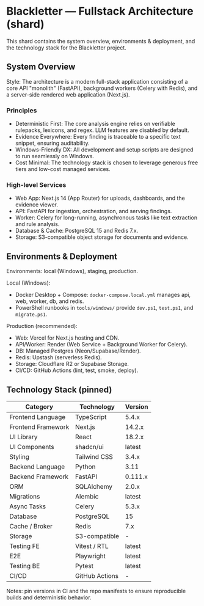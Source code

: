 # Blackletter — Fullstack Architecture (shard)

This shard contains the system overview, environments & deployment, and the technology stack for the Blackletter project.

## System Overview

Style: The architecture is a modern full-stack application consisting of a core API "monolith" (FastAPI), background workers (Celery with Redis), and a server-side rendered web application (Next.js).

### Principles

- Deterministic First: The core analysis engine relies on verifiable rulepacks, lexicons, and regex. LLM features are disabled by default.
- Evidence Everywhere: Every finding is traceable to a specific text snippet, ensuring auditability.
- Windows-Friendly DX: All development and setup scripts are designed to run seamlessly on Windows.
- Cost Minimal: The technology stack is chosen to leverage generous free tiers and low-cost managed services.

### High-level Services

- Web App: Next.js 14 (App Router) for uploads, dashboards, and the evidence viewer.
- API: FastAPI for ingestion, orchestration, and serving findings.
- Worker: Celery for long-running, asynchronous tasks like text extraction and rule analysis.
- Database & Cache: PostgreSQL 15 and Redis 7.x.
- Storage: S3-compatible object storage for documents and evidence.

## Environments & Deployment

Environments: local (Windows), staging, production.

Local (Windows):

- Docker Desktop + Compose: `docker-compose.local.yml` manages api, web, worker, db, and redis.
- PowerShell runbooks in `tools/windows/` provide `dev.ps1`, `test.ps1`, and `migrate.ps1`.

Production (recommended):

- Web: Vercel for Next.js hosting and CDN.
- API/Worker: Render (Web Service + Background Worker for Celery).
- DB: Managed Postgres (Neon/Supabase/Render).
- Redis: Upstash (serverless Redis).
- Storage: Cloudflare R2 or Supabase Storage.
- CI/CD: GitHub Actions (lint, test, smoke, deploy).

## Technology Stack (pinned)

| Category | Technology | Version |
|---|---|---|
| Frontend Language | TypeScript | 5.4.x |
| Frontend Framework | Next.js | 14.2.x |
| UI Library | React | 18.2.x |
| UI Components | shadcn/ui | latest |
| Styling | Tailwind CSS | 3.4.x |
| Backend Language | Python | 3.11 |
| Backend Framework | FastAPI | 0.111.x |
| ORM | SQLAlchemy | 2.0.x |
| Migrations | Alembic | latest |
| Async Tasks | Celery | 5.3.x |
| Database | PostgreSQL | 15 |
| Cache / Broker | Redis | 7.x |
| Storage | S3-compatible | - |
| Testing FE | Vitest / RTL | latest |
| E2E | Playwright | latest |
| Testing BE | Pytest | latest |
| CI/CD | GitHub Actions | - |

Notes: pin versions in CI and the repo manifests to ensure reproducible builds and deterministic behavior.
